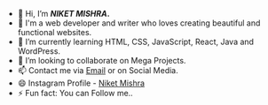- 👋 Hi, I’m <b>_NIKET MISHRA_.</b> 
- 👀 I'm a web developer and writer who loves creating beautiful and functional websites.
- 🌱 I’m currently learning HTML, CSS, JavaScript, React, Java and WordPress.
- 💞️ I’m looking to collaborate on Mega Projects.
- 📫 Contact me via <a href="mailto://niketmishra436@gmail.com">Email</a> or on Social Media.
- 😄 Instagram Profile - <a href="https://www.instagram.com/_n.i.k.e.t_">Niket Mishra</a>
- ⚡ Fun fact: You can Follow me..


